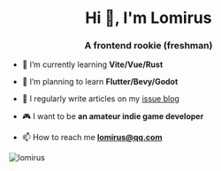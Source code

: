 <h1 align="center">Hi 👋, I'm Lomirus</h1>
<h3 align="center">A frontend rookie (freshman)</h3>

- 🌱 I’m currently learning **Vite/Vue/Rust**

- 🌴 I’m planning to learn **Flutter/Bevy/Godot**

- 📝 I regularly write articles on my [issue blog](https://github.com/lomirus/issue-blogs/issues)

- 🎮 I want to be **an amateur indie game developer**

- 📫 How to reach me **lomirus@qq.com**

<p><img align="left" src="https://github-readme-stats.vercel.app/api/top-langs?username=lomirus&show_icons=true&locale=en&layout=compact" alt="lomirus" /></p>
